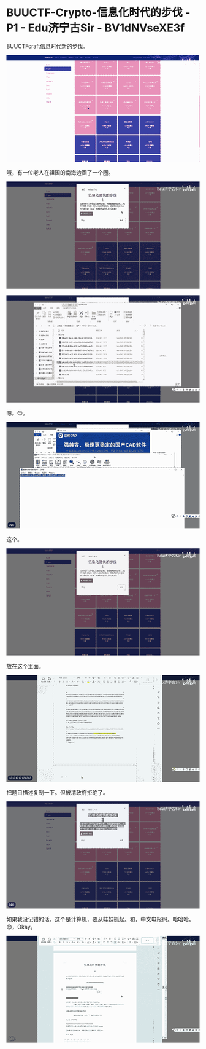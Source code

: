 # BUUCTF-Crypto-信息化时代的步伐 - P1 - Edu济宁古Sir - BV1dNVseXE3f

BUUCTFcraft信息时代新的步伐。

![](img/c932c1d9b4e852197492b7ebfd7c3d6e_1.png)

哦，有一位老人在祖国的南海边画了一个圈。

![](img/c932c1d9b4e852197492b7ebfd7c3d6e_3.png)

![](img/c932c1d9b4e852197492b7ebfd7c3d6e_4.png)

嗯。😊。

![](img/c932c1d9b4e852197492b7ebfd7c3d6e_6.png)

这个。

![](img/c932c1d9b4e852197492b7ebfd7c3d6e_8.png)

放在这个里面。

![](img/c932c1d9b4e852197492b7ebfd7c3d6e_10.png)

把题目描述复制一下。但被清政府拒绝了。

![](img/c932c1d9b4e852197492b7ebfd7c3d6e_12.png)

如果我没记错的话。这个是计算机，要从娃娃抓起。和，中文电报码。哈哈哈。😊，Okay。

![](img/c932c1d9b4e852197492b7ebfd7c3d6e_14.png)
